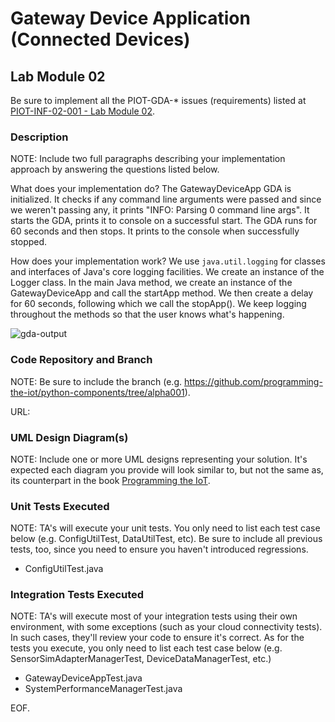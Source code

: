 # Gateway Device Application (Connected Devices)

## Lab Module 02

Be sure to implement all the PIOT-GDA-* issues (requirements) listed at [PIOT-INF-02-001 - Lab Module 02](https://github.com/orgs/programming-the-iot/projects/1#column-9974938).

### Description

NOTE: Include two full paragraphs describing your implementation approach by answering the questions listed below.


What does your implementation do? 
The GatewayDeviceApp GDA is initialized. It checks if any command line arguments were passed and since we weren't passing any, it prints "INFO: Parsing 0 command line args". It starts the GDA, prints it to console on a successful start. The GDA runs for 60 seconds and then stops. It prints to the console when successfully stopped.


How does your implementation work?
We use `java.util.logging` for classes and interfaces of Java's core logging facilities. We create an instance of the Logger class. In the main Java method, we create an instance of the GatewayDeviceApp and call the startApp method. We then create a delay for 60 seconds, following which we call the stopApp(). We keep logging throughout the methods so that the user knows what's happening.

![gda-output](https://github.com/NU-Connected-Devices/lab-module-docs-pkondrakunta/blob/labmodule01/labmodule01/gda.png?raw=true)

### Code Repository and Branch

NOTE: Be sure to include the branch (e.g. https://github.com/programming-the-iot/python-components/tree/alpha001).

URL: 

### UML Design Diagram(s)

NOTE: Include one or more UML designs representing your solution. It's expected each
diagram you provide will look similar to, but not the same as, its counterpart in the
book [Programming the IoT](https://learning.oreilly.com/library/view/programming-the-internet/9781492081401/).


### Unit Tests Executed

NOTE: TA's will execute your unit tests. You only need to list each test case below
(e.g. ConfigUtilTest, DataUtilTest, etc). Be sure to include all previous tests, too,
since you need to ensure you haven't introduced regressions.

- ConfigUtilTest.java


### Integration Tests Executed

NOTE: TA's will execute most of your integration tests using their own environment, with
some exceptions (such as your cloud connectivity tests). In such cases, they'll review
your code to ensure it's correct. As for the tests you execute, you only need to list each
test case below (e.g. SensorSimAdapterManagerTest, DeviceDataManagerTest, etc.)

- GatewayDeviceAppTest.java
- SystemPerformanceManagerTest.java

EOF.
